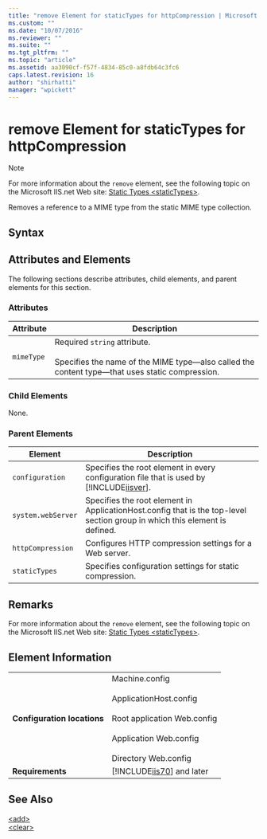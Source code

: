 ```yaml
---
title: "remove Element for staticTypes for httpCompression | Microsoft Docs"
ms.custom: ""
ms.date: "10/07/2016"
ms.reviewer: ""
ms.suite: ""
ms.tgt_pltfrm: ""
ms.topic: "article"
ms.assetid: aa3090cf-f57f-4834-85c0-a8fdb64c3fc6
caps.latest.revision: 16
author: "shirhatti"
manager: "wpickett"
---
```

# remove Element for staticTypes for httpCompression
> [!NOTE]
>  For more information about the `remove` element, see the following topic on the Microsoft IIS.net Web site: [Static Types \<staticTypes>](http://www.iis.net/ConfigReference/system.webServer/httpCompression/staticTypes).  
  
 Removes a reference to a MIME type from the static MIME type collection.  
  
## Syntax  
  
## Attributes and Elements  
 The following sections describe attributes, child elements, and parent elements for this section.  
  
### Attributes  
  
|Attribute|Description|  
|---------------|-----------------|  
|`mimeType`|Required `string` attribute.<br /><br /> Specifies the name of the MIME type—also called the content type—that uses static compression.|  
  
### Child Elements  
 None.  
  
### Parent Elements  
  
|Element|Description|  
|-------------|-----------------|  
|`configuration`|Specifies the root element in every configuration file that is used by [!INCLUDE[iisver](../../reference/admin/includes/iisver-md.md)].|  
|`system.webServer`|Specifies the root element in ApplicationHost.config that is the top-level section group in which this element is defined.|  
|`httpCompression`|Configures HTTP compression settings for a Web server.|  
|`staticTypes`|Specifies configuration settings for static compression.|  
  
## Remarks  
 For more information about the `remove` element, see the following topic on the Microsoft IIS.net Web site: [Static Types \<staticTypes>](http://www.iis.net/ConfigReference/system.webServer/httpCompression/staticTypes).  
  
## Element Information  
  
|||  
|-|-|  
|**Configuration locations**|Machine.config<br /><br /> ApplicationHost.config<br /><br /> Root application Web.config<br /><br /> Application Web.config<br /><br /> Directory Web.config|  
|**Requirements**|[!INCLUDE[iis70](../../reference/admin/includes/iis70-md.md)] and later|  
  
## See Also  
 [\<add>](../../reference/admin/add-element-for-statictypes-for-httpcompression.md)   
 [\<clear>](../../reference/admin/clear-element-for-statictypes-for-httpcompression.md)